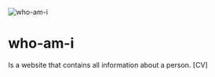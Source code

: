 ![who-am-i](https://user-images.githubusercontent.com/25233962/188229590-b365cbde-0c8b-4838-aad0-41c2f38acc70.png)
# who-am-i
Is a website that contains all information about a person. [CV]
